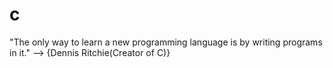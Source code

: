 # c
"The only way to learn a new programming language is by writing programs in it."
                        --> {Dennis Ritchie(Creator of C)}
